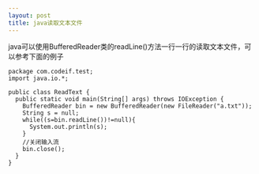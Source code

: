```yaml
---
layout: post
title: java读取文本文件
---
```


java可以使用BufferedReader类的readLine()方法一行一行的读取文本文件，可以参考下面的例子

    package com.codeif.test;
    import java.io.*;
    
    public class ReadText {
      public static void main(String[] args) throws IOException {
        BufferedReader bin = new BufferedReader(new FileReader("a.txt"));
        String s = null;
        while((s=bin.readLine())!=null){
          System.out.println(s);
        }
        //关闭输入流
        bin.close();
      }
    }
    